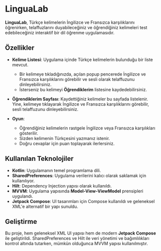 # LinguaLab

**LinguaLab**, Türkçe kelimelerin İngilizce ve Fransızca karşılıklarını öğrenirken, telaffuzlarını duyabileceğiniz ve öğrendiğiniz kelimeleri test edebileceğiniz interaktif bir dil öğrenme uygulamasıdır.

## Özellikler

- **Kelime Listesi**: Uygulama içinde Türkçe kelimelerin bulunduğu bir liste mevcut. 
  - Bir kelimeye tıkladığınızda, açılan popup pencerede İngilizce ve Fransızca karşılıklarını görebilir ve sesli olarak telaffuzunu dinleyebilirsiniz.
  - İsterseniz bu kelimeyi **Öğrendiklerim** listesine kaydedebilirsiniz.

- **Öğrendiklerim Sayfası**: Kaydettiğiniz kelimeler bu sayfada listelenir. Yine, kelimeye tıklayarak İngilizce ve Fransızca karşılıklarını görebilir, sesli telaffuzunu dinleyebilirsiniz.

- **Oyun**: 
  - Öğrendiğiniz kelimelerin rastgele İngilizce veya Fransızca karşılıkları gösterilir.
  - Sizden kelimenin Türkçesini yazmanız istenir.
  - Doğru cevaplar için puan toplayarak ilerlersiniz.

## Kullanılan Teknolojiler

- **Kotlin**: Uygulamanın temel programlama dili.
- **SharedPreferences**: Uygulama verilerini kalıcı olarak saklamak için kullanılıyor.
- **Hilt**: Dependency Injection yapısı olarak kullanıldı.
- **MVVM**: Uygulama yapısında **Model-View-ViewModel** prensipleri uygulandı.
- **Jetpack Compose**: UI tasarımları için Compose kullanıldı ve geleneksel XML'e alternatif bir yapı sunuldu.

## Geliştirme

Bu proje, hem geleneksel XML UI yapısı hem de modern **Jetpack Compose** ile geliştirildi. SharedPreferences ve Hilt ile veri yönetimi ve bağımlılıkları kontrol altında tutarken, mümkün olduğunca MVVM yapısı kullanılmıştır.
